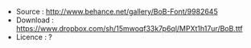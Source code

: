 
  * Source : http://www.behance.net/gallery/BoB-Font/9982645
  * Download : https://www.dropbox.com/sh/15mwoqf33k7p6ql/MPXt1h17ur/BoB.ttf
  * Licence : ?


